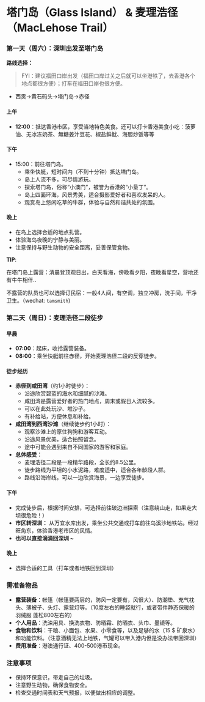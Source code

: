 # 塔门岛（Glass Island） & 麦理浩径 （MacLehose Trail）

### 第一天（周六）：深圳出发至塔门岛

**路线选择：**

> FYI：建议福田口岸出发（福田口岸过关之后就可以坐港铁了，去香港各个地点都很方便）；打车在福田口岸也很方便。

+ 西贡→黄石码头→塔门岛→赤径

#### 上午

+ **12:00**：抵达香港市区，享受当地特色美食。还可以打卡香港美食小吃：菠萝油、无冰冻奶茶、無糖姜汁豆花、椒盐鲜鱿、海胆炒饭等等

#### 下午

+ 15:00：前往塔门岛。
  + 乘坐快艇，短时间内（不到十分钟）抵达塔门岛。
  + 岛上人流不多，可尽情游玩。
  + 探索塔门岛，俗称“小澳门”，被誉为香港的“小垦丁”。
  + 岛上四面环海，风景秀美，适合摄影爱好者和喜欢发呆的人。
  + 观赏岛上悠闲吃草的牛群，体验与自然和谐共处的氛围。

#### 晚上

+ 在岛上选择合适的地点扎营。
+ 体验海岛夜晚的宁静与美丽。
+ 注意保持与野生动物的安全距离，妥善保管食物。

**TIP**:

在塔门岛上露营：清晨登顶观日出，白天看海，傍晚看夕阳，夜晚看星空，营地还有牛牛相伴..

不露营的队员也可以选择订民宿：一般4人间，有空调，独立冲房，洗手间，干净卫生。（wechat: `tamsmith`)





### 第二天（周日）：麦理浩径二段徒步

#### 早晨

+ **07:00**：起床，收拾露营装备。
+ **08:00**：乘坐快艇前往赤径，开始麦理浩径二段的反穿徒步。

#### 徒步经历

+ **赤径到咸田湾**（约1小时徒步）：
  + 沿途欣赏碧蓝的海水和细腻的沙滩。
  + 咸田湾是露营爱好者的热门地点，周末或假日人流较多。
  + 可以在此处玩沙、堆沙子。
  + 有补给站，方便休息和补给。
+ **咸田湾到西湾沙滩**（继续徒步约1小时）：
  + 观察沙滩上的原住狗狗和游客互动。
  + 沿途风景优美，适合拍照留念。
  + 途中可能会遇到来自不同国家的游客和家庭。
+ **总体感受**：
  + 麦理浩径二段是一段精华路段，全长约8.5公里。
  + 徒步路线为平坦的小水泥路，难度适中，适合各年龄段人群。
  + 路线沿海岸线，可以一边欣赏海景，一边享受徒步。

#### 下午

+ 完成徒步后，根据时间安排，可选择前往破边洲探索（注意绕山走，如果走大坝很危险！）
+ **市区转深圳：** 从万宜水库出发，乘坐公共交通或打车前往乌溪沙地铁站。经过旺角东，体验香港老市区的风情。
+ **也可以直接滴滴回深圳 ~**

#### 晚上

+ 选择合适的工具（打车或者地铁回到深圳）



### 需准备物品

+ **露营装备**：帐篷（帐篷要两层的，防风一定要有，风很大）、防潮垫、充气枕头、薄被子、头灯、露营灯等。（10度左右的睡袋就行，或者带件静态保暖的羽绒服 蓬松800左右的）
+ **个人用品**：洗涑用具、换洗衣物、防晒霜、防晒衣、头巾、墨镜等。
+ **食物和饮料**：干粮、小面包、水果、小零食等，以及足够的水（15 $ 矿泉水）和功能饮料。（注意酒精无法上地铁，气罐可以带入港内但是没办法带回深圳）
+ **费用准备**：港澳通行证、400-500港币现金。

### 注意事项

+ 保持环保意识，带走自己的垃圾。
+ 注意野生动物，确保食物安全。
+ 检查交通时间表和天气预报，以便做出相应的调整。

